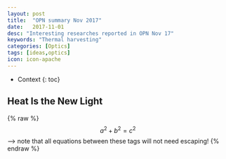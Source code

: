 ```yaml
---
layout: post
title:  "OPN summary Nov 2017"
date:   2017-11-01
desc: "Interesting researches reported in OPN Nov 17"
keywords: "Thermal harvesting"
categories: [Optics]
tags: [ideas,optics]
icon: icon-apache
---
```


* Context
{: toc}

## Heat Is the New Light

{% raw %}
  $$a^2 + b^2 = c^2$$ --> note that all equations between these tags will not need escaping! 
 {% endraw %}


  

<style>
.page-container {max-width: 1000px}
</style>
